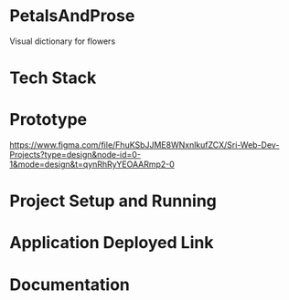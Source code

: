 # PetalsAndProse
Visual dictionary for flowers

# Tech Stack

# Prototype
https://www.figma.com/file/FhuKSbJJME8WNxnlkufZCX/Sri-Web-Dev-Projects?type=design&node-id=0-1&mode=design&t=qynRhRyYEOAARmp2-0

# Project Setup and Running

# Application Deployed Link

# Documentation
